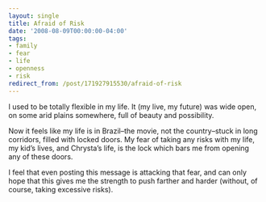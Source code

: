 ```yaml
---
layout: single
title: Afraid of Risk
date: '2008-08-09T00:00:00-04:00'
tags:
- family
- fear
- life
- openness
- risk
redirect_from: /post/171927915530/afraid-of-risk
---
```

<p>I used to be totally flexible in my life. It (my live, my future) was wide open, on some arid plains somewhere, full of beauty and possibility.</p>

<p>Now it feels like my life is in Brazil&ndash;the movie, not the country&ndash;stuck in long corridors, filled with locked doors. My fear of taking any risks with my life, my kid&rsquo;s lives, and Chrysta&rsquo;s life, is the lock which bars me from opening any of these doors.</p>

<p>I feel that even posting this message is attacking that fear, and can only hope that this gives me the strength to push farther and harder (without, of course, taking excessive risks).</p>
